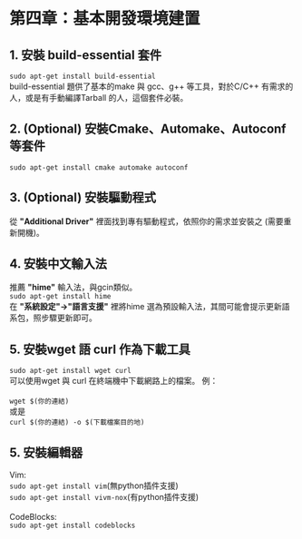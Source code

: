 # 第四章：基本開發環境建置

## 1. 安裝 build-essential 套件
```sudo apt-get install build-essential```<br/>
build-essential 題供了基本的make 與 gcc、g++ 等工具，對於C/C++ 有需求的人，或是有手動編譯Tarball 的人，這個套件必裝。
## 2. (Optional) 安裝Cmake、Automake、Autoconf 等套件
```sudo apt-get install cmake automake autoconf ```
## 3. (Optional) 安裝驅動程式
從 **"Additional Driver"** 裡面找到專有驅動程式，依照你的需求並安裝之 (需要重新開機)。
## 4. 安裝中文輸入法
推薦 **"hime"** 輸入法，與gcin類似。<br/>
```sudo apt-get install hime```<br/>
在 **"系統設定"->"語言支援"** 裡將hime 選為預設輸入法，其間可能會提示更新語系包，照步驟更新即可。
## 5. 安裝wget 語 curl 作為下載工具
```sudo apt-get install wget curl```<br/>
可以使用wget 與 curl 在終端機中下載網路上的檔案。
例：<br/><br/>```wget $(你的連結)``` <br/>或是 <br/>```curl $(你的連結) -o $(下載檔案目的地)```
## 5. 安裝編輯器
Vim: <br/>```sudo apt-get install vim```(無python插件支援)<br/>```sudo apt-get install vivm-nox```(有python插件支援)<br/><br/>
CodeBlocks: <br/>```sudo apt-get install codeblocks```







